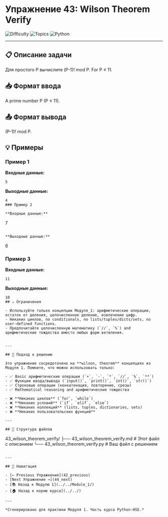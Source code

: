 # Упражнение 43: Wilson Theorem Verify

![Difficulty](https://img.shields.io/badge/Difficulty-Module%201-green)
![Topics](https://img.shields.io/badge/Topics-wilson%2C%20theorem-blue)
![Python](https://img.shields.io/badge/Python-Module%201%20Concepts-yellow)

---

## 📋 Описание задачи

Для простого P вычислите (P-1)! mod P. For P ≤ 11.
## 📥 Формат ввода

A prime number P (P ≤ 11).
## 📤 Формат вывода

(P-1)! mod P.
## 💡 Примеры

### Пример 1

**Входные данные:**
```
5
```

**Выходные данные:**
```
4
### Пример 2

**Входные данные:**
```
7
```

**Выходные данные:**
```
6
### Пример 3

**Входные данные:**
```
11
```

**Выходные данные:**
```
10
## ⚠️ Ограничения

- Используйте только концепции Модуля_1: арифметические операции, остаток от деления, целочисленное деление, извлечение цифр.
- Никаких циклов, no conditionals, no lists/tuples/dicts/sets, no user-defined functions.
- Предпочитайте целочисленную математику (`//`, `%`) and арифметические тождества вместо любых форм ветвления.


---

## 🎯 Подход к решению

Это упражнение сосредоточено на **wilson, theorem** концепциях из Модуля 1. Помните, что можно использовать только:

- ✅ Basic арифметические операции (`+`, `-`, `*`, `//`, `%`, `**`)
- ✅ Функции ввода/вывода (`input()`, `print()`, `int()`, `str()`)
- ✅ Строковые операции (конкатенация, повторение, срезы)
- ✅ Mathematical reasoning and арифметические тождества

- ❌ **Никаких циклов** (`for`, `while`)
- ❌ **Никаких условий** (`if`, `elif`, `else`)
- ❌ **Никаких коллекций** (lists, tuples, dictionaries, sets)
- ❌ **Никаких пользовательских функций**

---

## 📁 Структура файлов
```
43_wilson_theorem_verify/
├── 43_wilson_theorem_verify.md     # Этот файл с описанием
└── 43_wilson_theorem_verify.py     # Ваш файл с решением
```

---

## 🔗 Навигация

- [← Previous Упражнение](42_previous) 
- [Next Упражнение →](44_next)
- [📚 Назад к Модулю 1](../../Module_1/)
- [🏠 Назад к корню курса](../../)

---

*Сгенерировано для практики Модуля 1. Часть курса Python-HSE.*
